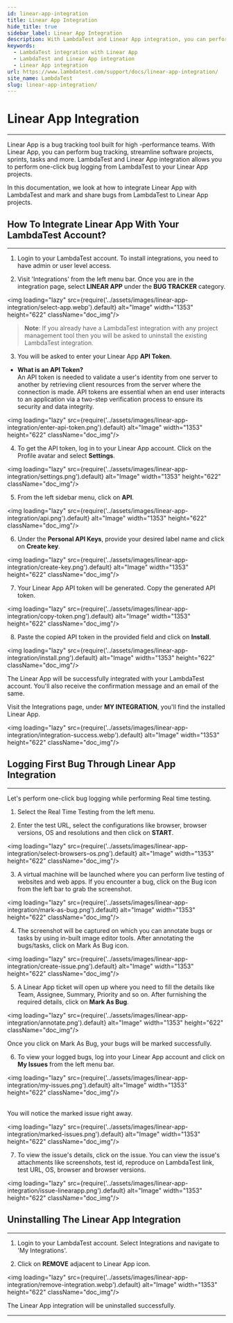 ```yaml
---
id: linear-app-integration
title: Linear App Integration
hide_title: true
sidebar_label: Linear App Integration
description: With LambdaTest and Linear App integration, you can perform one-click bug logging to your Linear App projects and capture screenshots, annotate issues, and share them across your teammates and colleagues.
keywords:
  - LambdaTest integration with Linear App 
  - LambdaTest and Linear App integration 
  - Linear App integration
url: https://www.lambdatest.com/support/docs/linear-app-integration/
site_name: LambdaTest
slug: linear-app-integration/
---
```


<script type="application/ld+json"
      dangerouslySetInnerHTML={{ __html: JSON.stringify({
       "@context": "https://schema.org",
        "@type": "BreadcrumbList",
        "itemListElement": [{
          "@type": "ListItem",
          "position": 1,
          "name": "Home",
          "item": "https://www.lambdatest.com"
        },{
          "@type": "ListItem",
          "position": 2,
          "name": "Support",
          "item": "https://www.lambdatest.com/support/docs/"
        },{
          "@type": "ListItem",
          "position": 3,
          "name": "Linear App Integration",
          "item": "https://www.lambdatest.com/support/docs/linear-app-integration/"
        }]
      })
    }}
></script>

# Linear App Integration
***

Linear App is a bug tracking tool built for high -performance teams. With Linear App, you can perform bug tracking, streamline software projects, sprints, tasks and more. LambdaTest and Linear App integration allows you to perform one-click bug logging from LambdaTest to your Linear App projects. 

<div className="ytframe"> 
<div className="youtube" data-embed="RS1cITz3W8w">
    <div className="play-button"></div>
</div>
</div>


In this documentation, we look at how to integrate Linear App with LambdaTest and mark and share bugs from LambdaTest to Linear App projects.

## How To Integrate Linear App With Your LambdaTest Account?
***

1. Login to your LambdaTest account. To install integrations, you need to have admin or user level access.

2. Visit 'Integrations' from the left menu bar. Once you are in the integration page, select **LINEAR APP** under the **BUG TRACKER** category.

<img loading="lazy" src={require('../assets/images/linear-app-integration/select-app.webp').default} alt="Image" width="1353" height="622"  className="doc_img"/>

>**Note**: If you already have a LambdaTest integration with any project management tool then you will be asked to uninstall the existing LambdaTest integration.

3. You will be asked to enter your Linear App **API Token**.

>
*   **What is an API Token?**<br/>
An API token is needed to validate a user's identity from one server to another by retrieving client resources from the server where the connection is made. API tokens are essential when an end user interacts to an application via a two-step verification process to ensure its security and data integrity.

<img loading="lazy" src={require('../assets/images/linear-app-integration/enter-api-token.png').default} alt="Image" width="1353" height="622"  className="doc_img"/>


4. To get the API token, log in to your Linear App account. Click on the Profile avatar and select **Settings**.

<img loading="lazy" src={require('../assets/images/linear-app-integration/settings.png').default} alt="Image" width="1353" height="622"  className="doc_img"/>

5. From the left sidebar menu, click on **API**.

<img loading="lazy" src={require('../assets/images/linear-app-integration/api.png').default} alt="Image" width="1353" height="622"  className="doc_img"/>

6. Under the **Personal API Keys**, provide your desired label name and click on **Create key**.

<img loading="lazy" src={require('../assets/images/linear-app-integration/create-key.png').default} alt="Image" width="1353" height="622"  className="doc_img"/>

7. Your Linear App API token will be generated. Copy the generated API token.

<img loading="lazy" src={require('../assets/images/linear-app-integration/copy-token.png').default} alt="Image" width="1353" height="622"  className="doc_img"/>

8. Paste the copied API token in the provided field and click on **Install**.

<img loading="lazy" src={require('../assets/images/linear-app-integration/install.png').default} alt="Image" width="1353" height="622"  className="doc_img"/>

The Linear App will be successfully integrated with your LambdaTest account. You'll also receive the confirmation message and an email of the same. 

Visit the Integrations page, under **MY INTEGRATION**, you'll find the installed Linear App.

<img loading="lazy" src={require('../assets/images/linear-app-integration/integration-success.webp').default} alt="Image" width="1353" height="622"  className="doc_img"/>

## Logging First Bug Through Linear App Integration
***
Let's perform one-click bug logging while performing Real time testing.

1. Select the Real Time Testing from the left menu.

2. Enter the test URL, select the configurations like browser, browser versions, OS and resolutions and then click on **START**.

<img loading="lazy" src={require('../assets/images/linear-app-integration/select-browsers-os.png').default} alt="Image" width="1353" height="622"  className="doc_img"/>

3. A virtual machine will be launched where you can perform live testing of websites and web apps. If you encounter a bug, click on the Bug icon from the left bar to grab the screenshot.  

<img loading="lazy" src={require('../assets/images/linear-app-integration/mark-as-bug.png').default} alt="Image" width="1353" height="622"  className="doc_img"/>

4. The screenshot will be captured on which you can annotate bugs or tasks by using in-built image editor tools. After annotating the bugs/tasks, click on Mark As Bug icon.

<img loading="lazy" src={require('../assets/images/linear-app-integration/create-issue.png').default} alt="Image" width="1353" height="622"  className="doc_img"/>

5. A Linear App ticket will open up where you need to fill the details like Team, Assignee, Summary, Priority and so on. After furnishing the required details, click on **Mark As Bug**.

<img loading="lazy" src={require('../assets/images/linear-app-integration/annotate.png').default} alt="Image" width="1353" height="622"  className="doc_img"/>

Once you click on Mark As Bug, your bugs will be marked successfully.

6. To view your logged bugs, log into your Linear App account and click on **My Issues** from the left menu bar.

<img loading="lazy" src={require('../assets/images/linear-app-integration/my-issues.png').default} alt="Image" width="1353" height="622"  className="doc_img"/><br/><br/>

You will notice the marked issue right away. 

<img loading="lazy" src={require('../assets/images/linear-app-integration/marked-issues.png').default} alt="Image" width="1353" height="622"  className="doc_img"/>

7. To view the issue's details, click on the issue. You can view the issue's attachments like screenshots, test id, reproduce on LambdaTest link, test URL, OS, browser and browser versions.

<img loading="lazy" src={require('../assets/images/linear-app-integration/issue-linearapp.png').default} alt="Image" width="1353" height="622"  className="doc_img"/>

## Uninstalling The Linear App Integration
***

1. Login to your LambdaTest account. Select Integrations and navigate to 'My Integrations'.

2. Click on **REMOVE** adjacent to Linear App icon.

<img loading="lazy" src={require('../assets/images/linear-app-integration/remove-integration.webp').default} alt="Image" width="1353" height="622"  className="doc_img"/>

The Linear App integration will be uninstalled successfully.

-------

